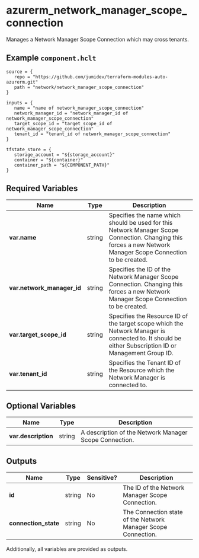 # azurerm_network_manager_scope_connection

Manages a Network Manager Scope Connection which may cross tenants.

## Example `component.hclt`

```hcl
source = {
   repo = "https://github.com/jumidev/terraform-modules-auto-azurerm.git" 
   path = "network/network_manager_scope_connection" 
}

inputs = {
   name = "name of network_manager_scope_connection" 
   network_manager_id = "network_manager_id of network_manager_scope_connection" 
   target_scope_id = "target_scope_id of network_manager_scope_connection" 
   tenant_id = "tenant_id of network_manager_scope_connection" 
}

tfstate_store = {
   storage_account = "${storage_account}" 
   container = "${container}" 
   container_path = "${COMPONENT_PATH}" 
}

```

## Required Variables

| Name | Type |  Description |
| ---- | --------- |  ----------- |
| **var.name** | string |  Specifies the name which should be used for this Network Manager Scope Connection. Changing this forces a new Network Manager Scope Connection to be created. | 
| **var.network_manager_id** | string |  Specifies the ID of the Network Manager Scope Connection. Changing this forces a new Network Manager Scope Connection to be created. | 
| **var.target_scope_id** | string |  Specifies the Resource ID of the target scope which the Network Manager is connected to. It should be either Subscription ID or Management Group ID. | 
| **var.tenant_id** | string |  Specifies the Tenant ID of the Resource which the Network Manager is connected to. | 

## Optional Variables

| Name | Type |  Description |
| ---- | --------- |  ----------- |
| **var.description** | string |  A description of the Network Manager Scope Connection. | 



## Outputs

| Name | Type | Sensitive? | Description |
| ---- | ---- | --------- | --------- |
| **id** | string | No  | The ID of the Network Manager Scope Connection. | 
| **connection_state** | string | No  | The Connection state of the Network Manager Scope Connection. | 

Additionally, all variables are provided as outputs.
